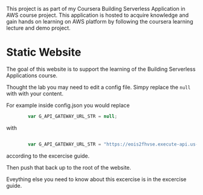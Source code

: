 This project is as part of my Coursera Building Serverless Application in AWS course project.
This application is hosted to acquire knowledge and gain hands on learning on AWS platform by following the coursera learning lecture and demo project.

# Static Website

The goal of this website is to support the learning of the Building Serverless Applications course.


Thought the lab you may need to edit a config file. Simpy replace the `null` with with your content.

For example inside config.json you would replace

```JavaScript
		var G_API_GATEWAY_URL_STR = null;
```

with

```JavaScript

		var G_API_GATEWAY_URL_STR = "https://eois2fhvse.execute-api.us-east-1.amazonaws.com/test"
```
according to the excercise guide.


Then push that back up to the root of the website.

Eveything else you need to know about this excercise is in the excercise guide.